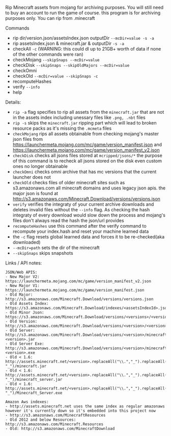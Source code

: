 Rip Minecraft assets from mojang for archiving purposes. You will still need to buy an account to run the game of course. this program is for archiving purposes only. You can rip from .minecraft

Commands
- rip dir/version.json/assetsIndex.json outputDir `--mcDir=value -s -a`
- rip assetsIndex.json & minecraft.jar & outputDir `-s -a`
- checkAll `-c` (WARNING: this could dl up to 21GB+ worth of data if none of the other commands were ran)
- checkMojang `--skipSnaps --mcDir=value`
- checkDisk `--skipSnaps --skipOldMajors --mcDir=value`
- checkOmni
- checkOld `--mcDir=value --skipSnaps -c`
- recomputeHashes
- verify `--info`
- help

Details:
- `rip -a` flag specifies to rip all assets from the `minecraft.jar` that are not in the assets index including unessary files like `.png, .nbt` files
- `rip -s` skips the `minecraft.jar` ripping part which will lead to broken resource packs as it's missing the `.mcmeta` files
- `checkMojang` rips all assets obtainable from checking mojang's master json files from https://launchermeta.mojang.com/mc/game/version_manifest.json and https://launchermeta.mojang.com/mc/game/version_manifest_v2.json
- `checkDisk` checks all jsons files stored at `mcripped/jsons/*` the purpose of this command is to recheck all jsons stored on the disk even custom ones no longer obtainable
- `checkOmni` checks omni archive that has mc versions that the current launcher does not
- `checkOld` checks files of older minecraft sites such as s3.amazonaws.com all minecraft domains and uses legacy json apis. the major json is found at http://s3.amazonaws.com/Minecraft.Download/versions/versions.json
- `verify` verifies the integraty of your current archive downloads and deletes invalid files without the `--info` flag. As checking the hash integraty of every download would slow down the process and mojang's files don't always read the hash the json/url provides
- `recomputeHashes` use this command after the verify command to recompute your index.hash and reset your machine learned data
-  the `-c` flag resets global learned data and forces it to be re-checked(aka downloaded)
- `--mcDir=path` sets the dir of the minecraft
- `--skipSnaps` skips snapshots

Links / API notes:
```
JSON/Web APIS:
- New Major V2: https://launchermeta.mojang.com/mc/game/version_manifest_v2.json
- New Major V1: https://launchermeta.mojang.com/mc/game/version_manifest.json
- Old Major: http://s3.amazonaws.com/Minecraft.Download/versions/versions.json
- Old Assets Index: https://s3.amazonaws.com/Minecraft.Download/indexes/<assetsIndexId>.json
- Old Minor Json: https://s3.amazonaws.com/Minecraft.Download/versions/<versions>/<version>.json
- Old Version: http://s3.amazonaws.com/Minecraft.Download/versions/<version>/<version>.jar
- Old Server: http://s3.amazonaws.com/Minecraft.Download/versions/<version>/minecraft_server.<version>.jar
- Old Server Exe: http://s3.amazonaws.com/Minecraft.Download/versions/<version>/minecraft_server.<version>.exe
- Old < 1.6: http://assets.minecraft.net/<version>.replaceAll("\\.","_").replaceAll("~", "_")/minecraft.jar
- Old < 1.6: http://assets.minecraft.net/<version>.replaceAll("\\.","_").replaceAll("~", "_")/minecraft_server.jar
- Old < 1.6: http://assets.minecraft.net/<version>.replaceAll("\\.","_").replaceAll("~", "_")/Minecraft_Server.exe

Amazon Aws indexes:
- http://assets.minecraft.net uses the same index as regular amazonaws however it's currently down so it's embedded into this project now
- http://s3.amazonaws.com/MinecraftResources
- Old 2012 and below Resources: http://s3.amazonaws.com/Minecraft.Resources
- Old: http://s3.amazonaws.com/MinecraftDownload
```

